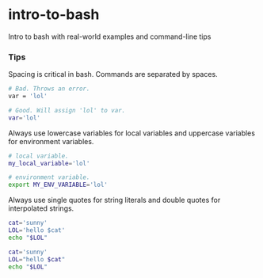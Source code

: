 # intro-to-bash
Intro to bash with real-world examples and command-line tips

### Tips

Spacing is critical in bash. Commands are separated by spaces.
```sh
# Bad. Throws an error.
var = 'lol'

# Good. Will assign 'lol' to var.
var='lol'
```

Always use lowercase variables for local variables and uppercase variables for environment variables.
```sh
# local variable.
my_local_variable='lol'

# environment variable.
export MY_ENV_VARIABLE='lol'
```

Always use single quotes for string literals and double quotes for interpolated strings.

```sh
cat='sunny'
LOL='hello $cat'
echo "$LOL"
```

```sh
cat='sunny'
LOL="hello $cat"
echo "$LOL"
```
